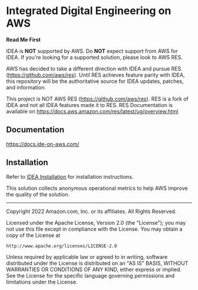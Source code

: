 # Integrated Digital Engineering on AWS

**Read Me First**

IDEA is **NOT** supported by AWS. Do **NOT** expect support from AWS for IDEA. If you're looking for a supported solution, please look to AWS RES.

AWS has decided to take a different direction with IDEA and pursue RES (https://github.com/aws/res). Until RES achieves feature parity with IDEA, this repository will be the authoritative source for IDEA updates, patches, and information.

This project is NOT AWS RES (https://github.com/aws/res). RES is a fork of IDEA and not all IDEA features made it to RES. RES Documentation is available on https://docs.aws.amazon.com/res/latest/ug/overview.html 

## Documentation

https://docs.ide-on-aws.com/

## Installation

Refer to [IDEA Installation](https://docs.ide-on-aws.com/idea/first-time-users/install-idea) for installation instructions.

This solution collects anonymous operational metrics to help AWS improve the quality of the solution.

***

Copyright 2022 Amazon.com, Inc. or its affiliates. All Rights Reserved.

Licensed under the Apache License, Version 2.0 (the "License");
you may not use this file except in compliance with the License.
You may obtain a copy of the License at

    http://www.apache.org/licenses/LICENSE-2.0

Unless required by applicable law or agreed to in writing, software
distributed under the License is distributed on an "AS IS" BASIS,
WITHOUT WARRANTIES OR CONDITIONS OF ANY KIND, either express or implied.
See the License for the specific language governing permissions and
limitations under the License.
